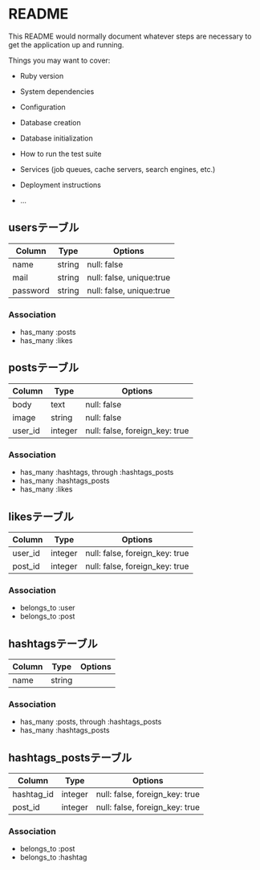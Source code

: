 # README

This README would normally document whatever steps are necessary to get the
application up and running.

Things you may want to cover:

* Ruby version

* System dependencies

* Configuration

* Database creation

* Database initialization

* How to run the test suite

* Services (job queues, cache servers, search engines, etc.)

* Deployment instructions

* ...

## usersテーブル
|Column|Type|Options|
|------|----|-------|
|name|string|null: false|
|mail|string|null: false, unique:true|
|password|string|null: false, unique:true|

### Association
- has_many :posts
- has_many :likes

## postsテーブル
|Column|Type|Options|
|------|----|-------|
|body|text|null: false|
|image|string|null: false|
|user_id|integer|null: false, foreign_key: true|

### Association
- has_many :hashtags, through :hashtags_posts
- has_many :hashtags_posts
- has_many :likes

## likesテーブル
|Column|Type|Options|
|------|----|-------|
|user_id|integer|null: false, foreign_key: true|
|post_id|integer|null: false, foreign_key: true|

### Association
- belongs_to :user
- belongs_to :post

## hashtagsテーブル
|Column|Type|Options|
|------|----|-------|
|name|string||

### Association
- has_many :posts, through :hashtags_posts
- has_many :hashtags_posts

## hashtags_postsテーブル
|Column|Type|Options|
|------|----|-------|
|hashtag_id|integer|null: false, foreign_key: true|
|post_id|integer|null: false, foreign_key: true|

### Association
- belongs_to :post
- belongs_to :hashtag